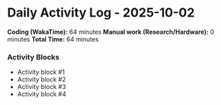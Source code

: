 # Daily Activity Log - 2025-10-02

**Coding (WakaTime):** 64 minutes
**Manual work (Research/Hardware):** 0 minutes
**Total Time:** 64 minutes

### Activity Blocks
- Activity block #1
- Activity block #2
- Activity block #3
- Activity block #4
